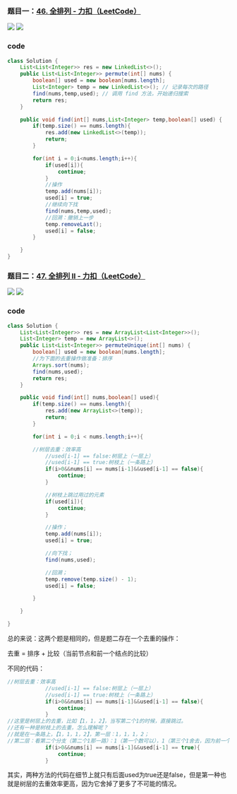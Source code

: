 ### 题目一：[46. 全排列 - 力扣（LeetCode）](https://leetcode.cn/problems/permutations/description/)

![](https://younglion.oss-cn-beijing.aliyuncs.com/%E5%B1%8F%E5%B9%95%E6%88%AA%E5%9B%BE%202024-04-29%20130913.png)
![](https://younglion.oss-cn-beijing.aliyuncs.com/%E5%B1%8F%E5%B9%95%E6%88%AA%E5%9B%BE%202024-04-29%20130907.png)

### code

```java
class Solution {
    List<List<Integer>> res = new LinkedList<>();
    public List<List<Integer>> permute(int[] nums) {
        boolean[] used = new boolean[nums.length];
        List<Integer> temp = new LinkedList<>(); // 记录每次的路径
        find(nums,temp,used); // 调用 find 方法，开始递归搜索
        return res;
    }

    public void find(int[] nums,List<Integer> temp,boolean[] used) {
        if(temp.size() == nums.length){
            res.add(new LinkedList<>(temp));
            return;
        }

        for(int i = 0;i<nums.length;i++){
            if(used[i]){
                continue;
            }
            //操作
            temp.add(nums[i]);
            used[i] = true;
            //继续向下找
            find(nums,temp,used);
            //回溯：撤销上一步
            temp.removeLast();
            used[i] = false;
        }

    }
}
```

### 题目二：[47. 全排列 II - 力扣（LeetCode）](https://leetcode.cn/problems/permutations-ii/submissions/528136722/)

![](https://younglion.oss-cn-beijing.aliyuncs.com/%E5%B1%8F%E5%B9%95%E6%88%AA%E5%9B%BE%202024-04-29%20165307.png)
![](https://younglion.oss-cn-beijing.aliyuncs.com/%E5%B1%8F%E5%B9%95%E6%88%AA%E5%9B%BE%202024-04-29%20165300.png)

### code

```java
class Solution {
    List<List<Integer>> res = new ArrayList<List<Integer>>();
    List<Integer> temp = new ArrayList<>();
    public List<List<Integer>> permuteUnique(int[] nums) {
        boolean[] used = new boolean[nums.length];
        //为下面的去重操作做准备：排序
        Arrays.sort(nums);
        find(nums,used);
        return res;
    }

    public void find(int[] nums,boolean[] used){
        if(temp.size() == nums.length){
            res.add(new ArrayList<>(temp));
            return;
        }

        for(int i = 0;i < nums.length;i++){

        //树层去重：效率高
            //used[i-1] == false:树层上（一层上）
            //used[i-1] == true:树枝上（一条路上）
            if(i>0&&nums[i] == nums[i-1]&&used[i-1] == false){
                continue;
            }

            //树枝上跳过用过的元素
            if(used[i]){
                continue;
            }

            //操作；
            temp.add(nums[i]);
            used[i] = true;

            //向下找；
            find(nums,used);

            //回溯；
            temp.remove(temp.size() - 1);
            used[i] = false;

        }

    }

}
```

总的来说：这两个题是相同的，但是题二存在一个去重的操作：

去重 = 排序 + 比较（当前节点和前一个结点的比较）

不同的代码：

```java
//树层去重：效率高
            //used[i-1] == false:树层上（一层上）
            //used[i-1] == true:树枝上（一条路上）
            if(i>0&&nums[i] == nums[i-1]&&used[i-1] == false){
                continue;
            }
//这里是树层上的去重，比如【1，1，2】，当写第二个1的时候，直接跳过。
//还有一种是树枝上的去重，怎么理解呢？
//就是在一条路上，【1，1，1，2】，第一层：1，1，1，2；
//第二层：看第二个分支（第二个1那一路）：1（第一个数可以），1（第三个1舍去，因为前一个数是1），2
			if(i>0&&nums[i] == nums[i-1]&&used[i-1] == true){
                continue;
            }
```

其实，两种方法的代码在细节上就只有后面used为true还是false，但是第一种也就是树层的去重效率更高，因为它舍掉了更多了不可能的情况。
